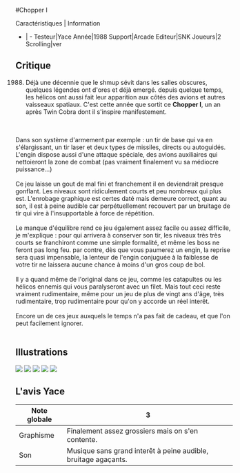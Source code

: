 #Chopper I

Caractéristiques | Information
- | -
Testeur|Yace
Année|1988
Support|Arcade
Editeur|SNK
Joueurs|2
Scrolling|ver

## Critique
1988. Déjà une décennie que le shmup sévit dans les salles obscures, quelques légendes ont d'ores et déjà emergé. depuis quelque temps, les hélicos ont aussi fait leur apparition aux côtés des avions et autres vaisseaux spatiaux. C'est cette année que sortit ce <b>Chopper I</b>, un an après Twin Cobra dont il s'inspire manifestement.<br/><br/>Dans son système d'armement par exemple : un tir de base qui va en s'élargissant, un tir laser et deux types de missiles, directs ou autoguidés. L'engin dispose aussi d'une attaque spéciale, des avions auxiliaires qui nettoieront la zone de combat (pas vraiment finalement vu sa médiocre puissance...)<br/><br/>Ce jeu laisse un gout de mal fini et franchement il en deviendrait presque gonflant. Les niveaux sont ridiculement courts et peu nombreux qui plus est. L'enrobage graphique est certes daté mais demeure correct, quant au son, il est à peine audible car perpétuellement recouvert par un bruitage de tir qui vire à l'insupportable à force de répétition.<br/><br/>Le manque d'équilibre rend ce jeu également assez facile ou assez difficile, je m'explique : pour qui arrivera à conserver son tir, les niveaux très très courts se franchiront comme une simple formalité, et même les boss ne feront pas long feu. par contre, dès que vous paumerez un engin, la reprise sera quasi impensable, la lenteur de l'engin conjuguée à la faiblesse de votre tir ne laissera aucune chance à moins d'un gros coup de bol.<br/><br/>Il y a quand même de l'original dans ce jeu, comme les catapultes ou les hélicos ennemis qui vous paralyseront avec un filet. Mais tout ceci reste vraiment rudimentaire, même pour un jeu de plus de vingt ans d'âge, très rudimentaire, trop rudimentaire pour qu'on y accorde un réel interêt.<br/><br/>Encore un de ces jeux auxquels le temps n'a pas fait de cadeau, et que l'on peut facilement ignorer.<br/><br/>

## Illustrations
![](http://www.shmup.com/images/thumbs/img_fiche_1_1266.png)
![](http://www.shmup.com/images/thumbs/img_fiche_2_1266.png)
![](http://www.shmup.com/images/thumbs/img_fiche_3_1266.png)
![](http://www.shmup.com/images/thumbs/)
![](http://www.shmup.com/images/thumbs/)

## L'avis Yace
Note globale|3
-|-
Graphisme|Finalement assez grossiers mais on s'en contente.
Son|Musique sans grand interêt à peine audible, bruitage agaçants.
